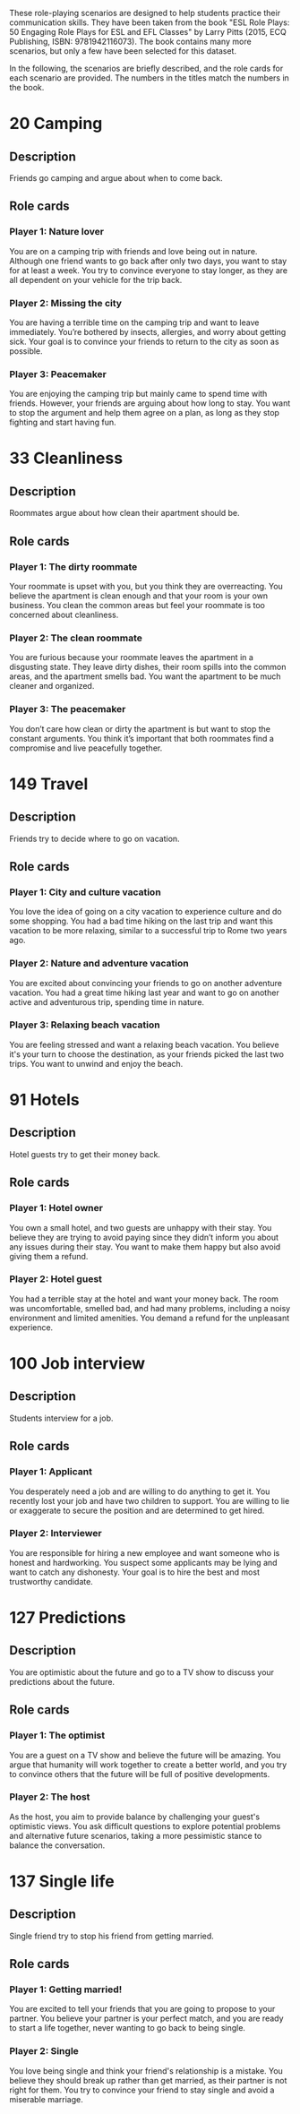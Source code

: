 These role-playing scenarios are designed to help students practice their communication skills. They have been taken from the book "ESL Role Plays: 50 Engaging Role Plays for ESL and EFL Classes" by Larry Pitts (2015, ECQ Publishing, ISBN: 9781942116073). The book contains many more scenarios, but only a few have been selected for this dataset. 

In the following, the scenarios are briefly described, and the role cards for each scenario are provided. The numbers in the titles match the numbers in the book.

# 20 Camping

## Description

Friends go camping and argue about when to come back.

## Role cards

### Player 1: Nature lover
You are on a camping trip with friends and love being out in nature. Although one friend wants to go back after only two days, you want to stay for at least a week. You try to convince everyone to stay longer, as they are all dependent on your vehicle for the trip back.

### Player 2: Missing the city
You are having a terrible time on the camping trip and want to leave immediately. You’re bothered by insects, allergies, and worry about getting sick. Your goal is to convince your friends to return to the city as soon as possible.

### Player 3: Peacemaker
You are enjoying the camping trip but mainly came to spend time with friends. However, your friends are arguing about how long to stay. You want to stop the argument and help them agree on a plan, as long as they stop fighting and start having fun.

# 33 Cleanliness

## Description

Roommates argue about how clean their apartment should be.

## Role cards

### Player 1: The dirty roommate
Your roommate is upset with you, but you think they are overreacting. You believe the apartment is clean enough and that your room is your own business. You clean the common areas but feel your roommate is too concerned about cleanliness.

### Player 2: The clean roommate
You are furious because your roommate leaves the apartment in a disgusting state. They leave dirty dishes, their room spills into the common areas, and the apartment smells bad. You want the apartment to be much cleaner and organized.

### Player 3: The peacemaker
You don’t care how clean or dirty the apartment is but want to stop the constant arguments. You think it’s important that both roommates find a compromise and live peacefully together.

# 149 Travel

## Description

Friends try to decide where to go on vacation.

## Role cards

### Player 1: City and culture vacation
You love the idea of going on a city vacation to experience culture and do some shopping. You had a bad time hiking on the last trip and want this vacation to be more relaxing, similar to a successful trip to Rome two years ago.

### Player 2: Nature and adventure vacation
You are excited about convincing your friends to go on another adventure vacation. You had a great time hiking last year and want to go on another active and adventurous trip, spending time in nature.

### Player 3: Relaxing beach vacation
You are feeling stressed and want a relaxing beach vacation. You believe it's your turn to choose the destination, as your friends picked the last two trips. You want to unwind and enjoy the beach.

# 91 Hotels

## Description

Hotel guests try to get their money back.

## Role cards

### Player 1: Hotel owner
You own a small hotel, and two guests are unhappy with their stay. You believe they are trying to avoid paying since they didn’t inform you about any issues during their stay. You want to make them happy but also avoid giving them a refund.

### Player 2: Hotel guest
You had a terrible stay at the hotel and want your money back. The room was uncomfortable, smelled bad, and had many problems, including a noisy environment and limited amenities. You demand a refund for the unpleasant experience.

# 100 Job interview

## Description

Students interview for a job.

## Role cards

### Player 1: Applicant
You desperately need a job and are willing to do anything to get it. You recently lost your job and have two children to support. You are willing to lie or exaggerate to secure the position and are determined to get hired.

### Player 2: Interviewer
You are responsible for hiring a new employee and want someone who is honest and hardworking. You suspect some applicants may be lying and want to catch any dishonesty. Your goal is to hire the best and most trustworthy candidate.

# 127 Predictions

## Description

You are optimistic about the future and go to a TV show to discuss your predictions about the future.

## Role cards

### Player 1: The optimist
You are a guest on a TV show and believe the future will be amazing. You argue that humanity will work together to create a better world, and you try to convince others that the future will be full of positive developments.

### Player 2: The host
As the host, you aim to provide balance by challenging your guest's optimistic views. You ask difficult questions to explore potential problems and alternative future scenarios, taking a more pessimistic stance to balance the conversation.

# 137 Single life

## Description

Single friend try to stop his friend from getting married.

## Role cards

### Player 1: Getting married!
You are excited to tell your friends that you are going to propose to your partner. You believe your partner is your perfect match, and you are ready to start a life together, never wanting to go back to being single.

### Player 2: Single
You love being single and think your friend's relationship is a mistake. You believe they should break up rather than get married, as their partner is not right for them. You try to convince your friend to stay single and avoid a miserable marriage.
